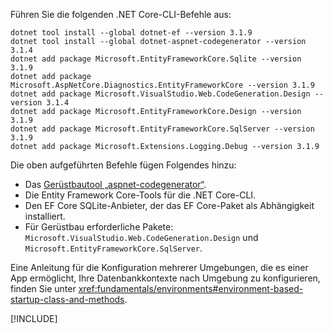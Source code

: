 Führen Sie die folgenden .NET Core-CLI-Befehle aus:

```dotnetcli
dotnet tool install --global dotnet-ef --version 3.1.9
dotnet tool install --global dotnet-aspnet-codegenerator --version 3.1.4
dotnet add package Microsoft.EntityFrameworkCore.Sqlite --version 3.1.9
dotnet add package Microsoft.AspNetCore.Diagnostics.EntityFrameworkCore --version 3.1.9
dotnet add package Microsoft.VisualStudio.Web.CodeGeneration.Design --version 3.1.4
dotnet add package Microsoft.EntityFrameworkCore.Design --version 3.1.9
dotnet add package Microsoft.EntityFrameworkCore.SqlServer --version 3.1.9
dotnet add package Microsoft.Extensions.Logging.Debug --version 3.1.9
```

Die oben aufgeführten Befehle fügen Folgendes hinzu:

* Das [Gerüstbautool „aspnet-codegenerator“](xref:fundamentals/tools/dotnet-aspnet-codegenerator).
* Die Entity Framework Core-Tools für die .NET Core-CLI.
* Den EF Core SQLite-Anbieter, der das EF Core-Paket als Abhängigkeit installiert.
* Für Gerüstbau erforderliche Pakete: `Microsoft.VisualStudio.Web.CodeGeneration.Design` und `Microsoft.EntityFrameworkCore.SqlServer`.

Eine Anleitung für die Konfiguration mehrerer Umgebungen, die es einer App ermöglicht, Ihre Datenbankkontexte nach Umgebung zu konfigurieren, finden Sie unter <xref:fundamentals/environments#environment-based-startup-class-and-methods>.

[!INCLUDE[](~/includes/scaffoldTFM.md)]